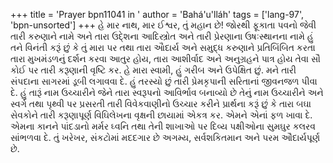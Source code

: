 +++
title = 'Prayer bpn11041 in '
author = 'Bahá'u'lláh'
tags = ['lang-97', 'bpn-unsorted']
+++
હે માર નાથ, માર ઈશ્વર, તું મહાન છે! જોરથી ફૂકાતા પવનો જેવી તારી કરુણાને નામે અને તારા ઉદે્શના આદિસ્ત્રોત અને તારી પ્રેરણાના ઉષઃસ્થાનના નામે હું તને વિનંતી કરૂં છું કે તું મારા પર તથા તારા આૈદાર્ય અને સમુદ્ધ કરુણાને પ્રતિબિંબિત કરતા તારા મુખમંડળનું દર્શન કરવા આતુર હોય, તારા આશીર્વાદ અને અનુગ્રહને પાત્ર હોય તેવા સૌ કોઈ પર તારી કરૂણાની વૃષ્ટિ કર. હે મારા સ્વામી, હું ગરીબ અને ઉપેક્ષિત છું. મને તારી સંપદાના સાગરમાં ડૂબી લગાવવા દે. હું તરસ્યો છું તારી પ્રેમકૃપાની સરિતાનાં જીવનજળ પીવા દે. 
હું તારૂં નામ ઉચ્ચારીને જેને તારા સ્વરૂપનો આવિર્ભાવ બનાવ્યો છે તેનું નામ ઉચ્ચારીને અને સ્વર્ગ તથા પૃથ્વી પર પ્રસરતી તારી વિવેકવાણીનો ઉચ્ચાર કરીને પ્રાર્થના કરૂં છું કે તારા બઘા સેવકોને તારી કરૂણાપૂર્ણ વિઘિલેખના વૃક્ષની છાયામાં એકત્ર કર. એમને એનાં ફળ ખાવા દે. એમના કાનને પાંદડાનો મર્મર ઘ્વનિ તથા તેની શાખાઓ પર દિવ્ય પક્ષીઓના સુમઘુર કલરવ સાંભળવા દે. તું ખરેખર, સંકટોમાં મદદગાર છે અગમ્ય, સર્વશકિતમાન અને પરમ ઔદાર્યપૂર્ણ છે.
